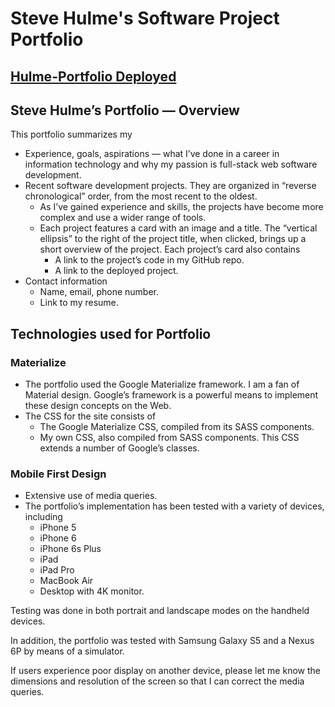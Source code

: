 # Steve Hulme's Software Project Portfolio

## [Hulme-Portfolio Deployed](https://shulme801.github.io/Hulme-Portfolio)

## Steve Hulme’s Portfolio — Overview
This portfolio summarizes my 
* Experience, goals, aspirations — what I’ve done in a career in information technology and why my passion is full-stack web software development.
* Recent software development projects. They are organized in “reverse chronological” order, from the most recent to the oldest. 
	* As I’ve gained experience and skills, the projects have become more complex and use a wider range of tools.
	* Each project features a card with an image and a title. The “vertical ellipsis” to the right of the project title, when clicked, brings up a short overview of the project. Each project’s card also contains
		* A link to the project’s code in my GitHub repo.
		* A link to the deployed project.
* Contact information
	* Name, email, phone number.
	* Link to my resume.

## Technologies used for Portfolio
### Materialize
* The portfolio used the Google Materialize framework. I am a fan of Material design.  Google’s framework is a powerful means to implement these design concepts on the Web.
* The CSS for the site consists of
	* The Google Materialize CSS, compiled from its SASS components.
	* My own CSS, also compiled from SASS components. This CSS extends a number of Google’s classes.
	
### Mobile First Design
* Extensive use of media queries.
* The portfolio’s implementation has been tested with a variety of devices, including
	* iPhone 5
	* iPhone 6
	* iPhone 6s Plus
	* iPad
	* iPad Pro
	* MacBook Air
	* Desktop with 4K monitor.

Testing was done in both portrait and landscape modes on the handheld devices. 

In addition, the portfolio was tested with Samsung Galaxy S5 and a Nexus 6P by means of a simulator.  

If users experience poor display on another device, please let me know the dimensions and resolution of the screen so that I can correct the media queries.